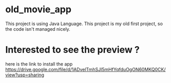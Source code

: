 # old_movie_app
This project is using Java Language.
This project is my old first project, so the code isn't managed nicely. 

# Interested to see the preview ?
here is the link to install the app
https://drive.google.com/file/d/1ADvelTmhSJl5mHfYqfduOgON60MKQ0CK/view?usp=sharing
